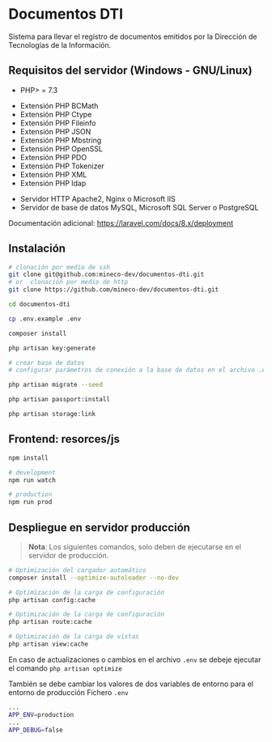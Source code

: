 # Documentos DTI
Sistema para llevar el registro de documentos emitidos por la Dirección de Tecnologías de la Información.

## Requisitos del servidor (Windows - GNU/Linux)
* PHP> = 7.3
- Extensión PHP BCMath
- Extensión PHP Ctype
- Extensión PHP Fileinfo
- Extensión PHP JSON
- Extensión PHP Mbstring
- Extensión PHP OpenSSL
- Extensión PHP PDO
- Extensión PHP Tokenizer
- Extensión PHP XML
- Extensión PHP ldap

* Servidor HTTP Apache2, Nginx o Microsoft IIS
* Servidor de base de datos MySQL, Microsoft SQL Server o PostgreSQL

Documentación adicional: https://laravel.com/docs/8.x/deployment

## Instalación
```bash
# clonación por medio de ssh
git clone git@github.com:mineco-dev/documentos-dti.git
# or  clonacióń por medio de http
git clone https://github.com/mineco-dev/documentos-dti.git

cd documentos-dti

cp .env.example .env

composer install

php artisan key:generate

# crear base de datos
# configurar parámetros de conexión a la base de datos en el archivo .env

php artisan migrate --seed

php artisan passport:install

php artisan storage:link

```

## Frontend: resorces/js
```bash
npm install

# development
npm run watch

# production
npm run prod
```

## Despliegue en servidor producción
> **Nota**: Los siguientes comandos, solo deben de ejecutarse en el servidor de producción.

```bash
# Optimización del cargador automático
composer install --optimize-autoloader --no-dev

# Optimización de la carga de configuración
php artisan config:cache

# Optimización de la carga de configuración
php artisan route:cache

# Optimización de la carga de vistas
php artisan view:cache
```
En caso de actualizaciones o cambios en el archivo `.env` se debeje ejecutar el comando `php artisan optimize`

También se debe cambiar los valores de dos variables de entorno para el entorno de producción
Fichero `.env`
```bash
...
APP_ENV=production
...
APP_DEBUG=false
```